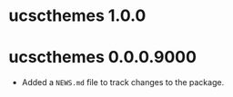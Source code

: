 # ucscthemes 1.0.0

# ucscthemes 0.0.0.9000

* Added a `NEWS.md` file to track changes to the package.
